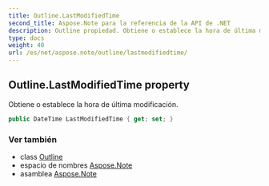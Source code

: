 ```yaml
---
title: Outline.LastModifiedTime
second_title: Aspose.Note para la referencia de la API de .NET
description: Outline propiedad. Obtiene o establece la hora de última modificación.
type: docs
weight: 40
url: /es/net/aspose.note/outline/lastmodifiedtime/
---
```

## Outline.LastModifiedTime property

Obtiene o establece la hora de última modificación.

```csharp
public DateTime LastModifiedTime { get; set; }
```

### Ver también

* class [Outline](../)
* espacio de nombres [Aspose.Note](../../outline/)
* asamblea [Aspose.Note](../../../)


